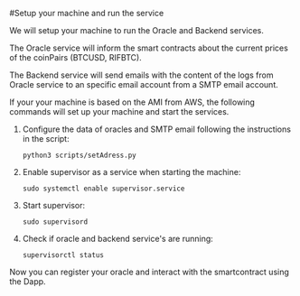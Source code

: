 #Setup your machine and run the service

We will setup your machine to run the Oracle and Backend services.

The Oracle service will inform the smart contracts about the current prices of the coinPairs (BTCUSD, RIFBTC).

The Backend service will send emails with the content of the logs from Oracle service to an specific email account from a SMTP email account.

If your your machine is based on the AMI from AWS, the following commands will set up your machine and start the services.


1. Configure the data of oracles and SMTP email following the instructions in the script:

	`python3 scripts/setAdress.py`

2. Enable supervisor as a service when starting the machine:

	`sudo systemctl enable supervisor.service`
3. Start supervisor:

	`sudo supervisord`
4. Check if oracle and backend service's are running:

	`supervisorctl status`

Now you can register your oracle and interact with the smartcontract using the Dapp.




